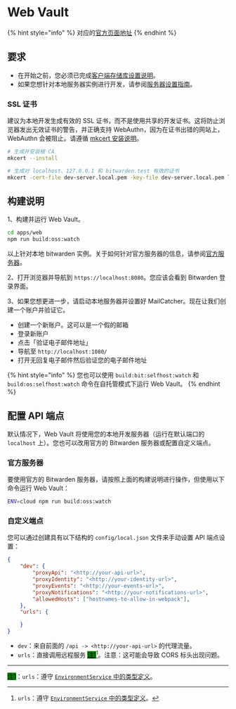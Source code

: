 # Web Vault

{% hint style="info" %}
对应的[官方页面地址](https://contributing.bitwarden.com/getting-started/clients/web-vault/)
{% endhint %}

## 要求 <a href="#requirements" id="requirements"></a>

* 在开始之前，您必须已完成[客户端存储库设置说明](../)。
* 如果您想针对本地服务器实例进行开发，请参阅[服务器设置指南](../../server/guide.md)。

### SSL 证书 <a href="#ssl-certificate" id="ssl-certificate"></a>

建议为本地开发生成有效的 SSL 证书，而不是使用共享的开发证书。这将防止浏览器发出无效证书的警告，并正确支持 WebAuthn，因为在证书出错的网站上，WebAuthn 会被阻止。请遵循 [mkcert 安装说明](https://github.com/FiloSottile/mkcert#installation)。

```bash
# 生成并安装根 CA
mkcert --install

# 生成对 localhost、127.0.0.1 和 bitwarden.test 有效的证书
mkcert -cert-file dev-server.local.pem -key-file dev-server.local.pem localhost 127.0.0.1 bitwarden.test
```

## 构建说明 <a href="#build-instructions" id="build-instructions"></a>

1、构建并运行 Web Vault。

```bash
cd apps/web
npm run build:oss:watch
```

以上针对本地 bitwarden 实例。关于如何针对官方服务器的信息，请参阅[官方服务器](./#official-server)。

2、打开浏览器并导航到 `https://localhost:8080`。您应该会看到 Bitwarden 登录界面。

3、如果您想更进一步，请启动本地服务器并设置好 MailCatcher。现在让我们创建一个账户并验证它。

* 创建一个新账户。这可以是一个假的邮箱
* 登录新账户
* 点击「验证电子邮件地址」
* 导航至 `http://localhost:1080/`
* 打开无回复电子邮件然后验证您的电子邮件地址

{% hint style="info" %}
您也可以使用 `build:bit:selfhost:watch` 和 `build:os:selfhost:watch` 命令在自托管模式下运行 Web Vault。
{% endhint %}

## 配置 API 端点 <a href="#configuring-api-endpoints" id="configuring-api-endpoints"></a>

默认情况下，Web Vault 将使用您的本地开发服务器（运行在默认端口的 `localhost` 上）。您也可以改用官方的 Bitwarden 服务器或配置自定义端点。

### 官方服务器 <a href="#official-server" id="official-server"></a>

要使用官方的 Bitwarden 服务器，请按照上面的构建说明进行操作，但使用以下命令运行 Web Vault：

```bash
ENV=cloud npm run build:oss:watch
```

### 自定义端点 <a href="#custom-endpoints" id="custom-endpoints"></a>

您可以通过创建具有以下结构的 `config/local.json` 文件来手动设置 API 端点设置：

```json
{
    "dev": {
        "proxyApi": "<http://your-api-url>",
        "proxyIdentity": "<http://your-identity-url>",
        "proxyEvents": "<http://your-events-url>",
        "proxyNotifications": "<http://your-notifications-url>",
        "allowedHosts": ["hostnames-to-allow-in-webpack"],
    },
    "urls": {

    }
}
```

* `dev`：来自前面的 `/api -> <http://your-api-url>` 的代理流量。
* `urls`：直接调用远程服务 [<mark style="background-color:green;">注1</mark>](#user-content-fn-1)[^1]。注意：这可能会导致 CORS 标头出现问题。

***

<mark style="background-color:green;">注1</mark>：`urls`：遵守 [`EnvironmentService` 中的类型定义](https://github.com/bitwarden/clients/blob/master/libs/common/src/abstractions/environment.service.ts)。

[^1]: `urls`：遵守 [`EnvironmentService` 中的类型定义](https://github.com/bitwarden/clients/blob/master/libs/common/src/abstractions/environment.service.ts)。
